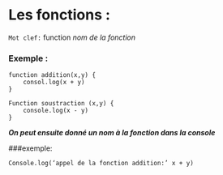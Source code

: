# Les fonctions :


`Mot clef:` function _nom de la fonction_
 
### Exemple : 

```
function addition(x,y) { 
    consol.log(x + y)
}

Function soustraction (x,y) {
    console.log(x - y)
}
```

 <strong><em>On peut ensuite donné un nom à la fonction dans la console </strong></em>
 
 ###exemple:
 
  `Console.log(‘appel de la fonction addition:’ x + y)`